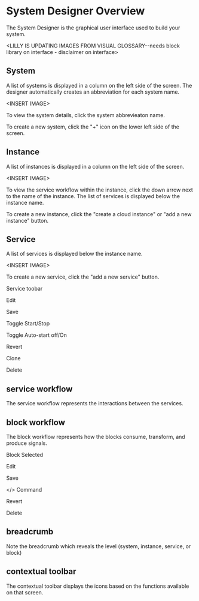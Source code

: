 # System Designer Overview

The System Designer is the graphical user interface used to build your system.

&lt;LILLY IS UPDATING IMAGES FROM VISUAL GLOSSARY--needs block library on interface - disclaimer on interface&gt;

## System

A list of systems is displayed in a column on the left side of the screen. The designer automatically creates an abbreviation for each system name.

&lt;INSERT IMAGE&gt;

To view the system details, click the system abbrevieaton name.

To create a new system, click the "+" icon on the lower left side of the screen.

## Instance

A list of instances is displayed in a column on the left side of the screen. 

&lt;INSERT IMAGE&gt;

To view the service workflow within the instance, click the down arrow next to the name of the instance. The list of services is displayed below the instance name.

To create a new instance, click the "create a cloud instance" or "add a new instance" button.

## Service

A list of services is displayed below the instance name.

&lt;INSERT IMAGE&gt;

To create a new service, click the "add a new service" button.

Service toobar

Edit

Save

Toggle Start/Stop

Toggle Auto-start off/On

Revert

Clone

Delete

## service workflow

The service workflow represents the interactions between the services.

## block workflow

The block workflow represents how the blocks consume, transform, and produce signals.

Block Selected

Edit

Save

&lt;/&gt;  Command

Revert

Delete

## breadcrumb

Note the breadcrumb which reveals the level \(system, instance, service, or block\)

## contextual toolbar

The contextual toolbar displays the icons based on the functions available on that screen.

